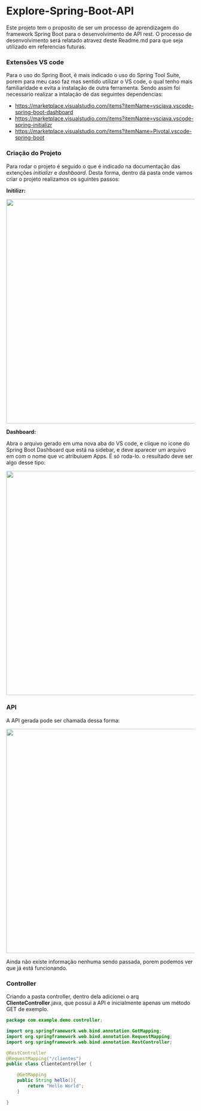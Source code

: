 # Explore-Spring-Boot-API

Este projeto tem o proposito de ser um processo de aprendizagem do framework Spring Boot para o desenvolvimento de API rest. O processo de desenvolvimento será
relatado atravez deste Readme.md para que seja utilizado em referencias futuras.

### Extensões VS code

Para o uso do Spring Boot, é mais indicado o uso do Spring Tool Suite, porem para meu caso faz mas sentido utilizar o VS code, o qual tenho mais familiaridade e
evita a instalação de outra ferramenta. Sendo assim foi necessario realizar a intalação de das seguintes dependencias:
- https://marketplace.visualstudio.com/items?itemName=vscjava.vscode-spring-boot-dashboard
- https://marketplace.visualstudio.com/items?itemName=vscjava.vscode-spring-initializr
- https://marketplace.visualstudio.com/items?itemName=Pivotal.vscode-spring-boot

### Criação do Projeto

Para rodar o projeto é seguido o que é indicado na documentação das extenções *initializr* e *dashboard*. Desta forma, dentro dá pasta onde vamos criar o projeto
realizamos os sguintes passos:

**Initilizr:**

<img style="width: 600px;" src="https://user-images.githubusercontent.com/90003046/209381205-b660f89b-0086-4429-a60a-0ce7430cf39a.gif">

**Dashboard:**

Abra o arquivo gerado em uma nova aba do VS code, e clique no icone do Spring Boot Dashboard que está na sidebar, e deve aparecer um arquivo em com o nome que vc
atribuiuem Apps. É só roda-lo. o resultado deve ser algo desse tipo:

<img style="width: 600px;" src="https://user-images.githubusercontent.com/90003046/209386120-102b2441-2287-4276-a27d-c674ff220403.png">

### API

A API gerada pode ser chamada dessa forma:

<img style="width: 600px;" src="https://user-images.githubusercontent.com/90003046/209384778-8bf5b85b-1c38-4ad3-a2d1-8c52b0263772.png">

Ainda não existe informação nenhuma sendo passada, porem podemos ver que já está funcionando.

### Controller

Criando a pasta controller, dentro dela adicionei o arq **ClienteController**.java, que possui a API e inicialmente apenas um método GET de exemplo.

```Java
package com.example.demo.controller;

import org.springframework.web.bind.annotation.GetMapping;
import org.springframework.web.bind.annotation.RequestMapping;
import org.springframework.web.bind.annotation.RestController;

@RestController
@RequestMapping("/clientes")
public class ClienteController {

    @GetMapping
    public String hello(){
        return "Hello World";
    }

}
```
